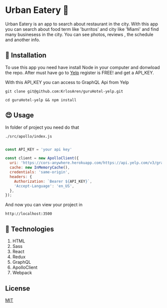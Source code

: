 # Urban Eatery 🍔

Urban Eatery is an app to search about restaurant in the city.
With this app you can search about food term like 'burritos' and city like 'Miami' and find many businesess in the city. 
You can see photos, reviews , the schedule and another info.

## 📝 Installation

To use this app you need have install Node in your computer and donwload the repo.
After must have go to [Yelp](https://www.yelp.com/developers/graphql/guides/intro)
register is FREE! and get a API_KEY.

With this API_KEY you can access to GraphQL Api from Yelp

```npm
git clone git@github.com:KrlosAren/guruHotel-yelp.git

cd guruHotel-yelp && npm install
```

## 😍 Usage

In folder of project you need do that

```
./src/apollo/index.js
```

```js

const API_KEY = 'your api key'

const client = new ApolloClient({
  uri: 'https://cors-anywhere.herokuapp.com/https://api.yelp.com/v3/graphql',
  cache: new InMemoryCache(),
  credentials: 'same-origin',
  headers: {
    Authorization: `Bearer ${API_KEY}`,
    'Accept-Language': 'en_US',
  },
});

```
And now you can view your project in
```
http://localhost:3500
```

## :pill: Technologies
1. HTML
2. Sass
3. React
5. Redux
6. GraphQL
7. ApolloClient
8. Webpack

## License
[MIT](https://choosealicense.com/licenses/mit/)